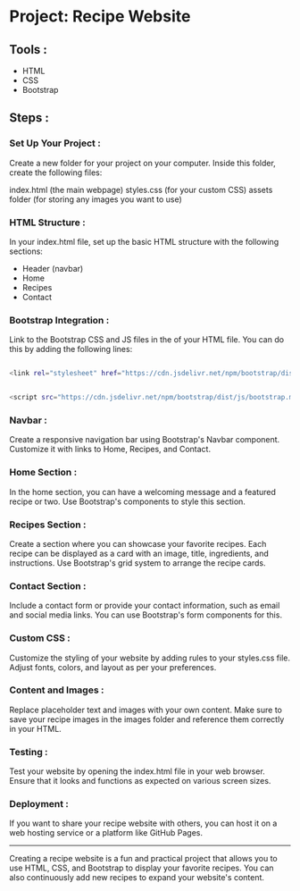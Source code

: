 # Project: Recipe Website

## **Tools** :

- HTML
- CSS
- Bootstrap 

## **Steps** :

### **Set Up Your Project :**

Create a new folder for your project on your computer. Inside this folder, create the following files:

index.html (the main webpage)
styles.css (for your custom CSS)
assets folder (for storing any images you want to use)

### **HTML Structure :**

In your index.html file, set up the basic HTML structure with the following sections:

- Header (navbar)
- Home
- Recipes
- Contact

### **Bootstrap Integration :**

Link to the Bootstrap CSS and JS files in the <head> of your HTML file. You can do this by adding the following lines:

```bash

<link rel="stylesheet" href="https://cdn.jsdelivr.net/npm/bootstrap/dist/css/bootstrap.min.css">

```
```bash

<script src="https://cdn.jsdelivr.net/npm/bootstrap/dist/js/bootstrap.min.js"></script>

```


### **Navbar :**

Create a responsive navigation bar using Bootstrap's Navbar component. Customize it with links to Home, Recipes, and Contact.

### **Home Section :**

In the home section, you can have a welcoming message and a featured recipe or two. Use Bootstrap's components to style this section.

### **Recipes Section :**

Create a section where you can showcase your favorite recipes. Each recipe can be displayed as a card with an image, title, ingredients, and instructions. Use Bootstrap's grid system to arrange the recipe cards.

### **Contact Section :**

Include a contact form or provide your contact information, such as email and social media links. You can use Bootstrap's form components for this.

### **Custom CSS :**

Customize the styling of your website by adding rules to your styles.css file. Adjust fonts, colors, and layout as per your preferences.

### **Content and Images :**

Replace placeholder text and images with your own content. Make sure to save your recipe images in the images folder and reference them correctly in your HTML.

### **Testing :**

Test your website by opening the index.html file in your web browser. Ensure that it looks and functions as expected on various screen sizes.

### **Deployment :**

If you want to share your recipe website with others, you can host it on a web hosting service or a platform like GitHub Pages.

---

Creating a recipe website is a fun and practical project that allows you to use HTML, CSS, and Bootstrap to display your favorite recipes. You can also continuously add new recipes to expand your website's content.
